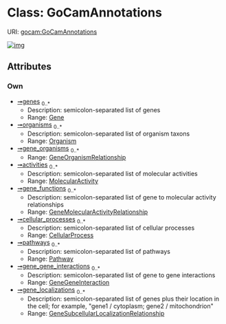 
# Class: GoCamAnnotations




URI: [gocam:GoCamAnnotations](http://w3id.org/ontogpt/gocam/GoCamAnnotations)


[![img](https://yuml.me/diagram/nofunky;dir:TB/class/[Pathway],[Organism],[MolecularActivity],[GeneSubcellularLocalizationRelationship]<gene_localizations%200..*-++[GoCamAnnotations],[GeneGeneInteraction]<gene_gene_interactions%200..*-++[GoCamAnnotations],[Pathway]<pathways%200..*-%20[GoCamAnnotations],[CellularProcess]<cellular_processes%200..*-%20[GoCamAnnotations],[GeneMolecularActivityRelationship]<gene_functions%200..*-++[GoCamAnnotations],[MolecularActivity]<activities%200..*-%20[GoCamAnnotations],[GeneOrganismRelationship]<gene_organisms%200..*-++[GoCamAnnotations],[Organism]<organisms%200..*-%20[GoCamAnnotations],[Gene]<genes%200..*-%20[GoCamAnnotations],[GeneSubcellularLocalizationRelationship],[GeneOrganismRelationship],[GeneMolecularActivityRelationship],[GeneGeneInteraction],[Gene],[CellularProcess])](https://yuml.me/diagram/nofunky;dir:TB/class/[Pathway],[Organism],[MolecularActivity],[GeneSubcellularLocalizationRelationship]<gene_localizations%200..*-++[GoCamAnnotations],[GeneGeneInteraction]<gene_gene_interactions%200..*-++[GoCamAnnotations],[Pathway]<pathways%200..*-%20[GoCamAnnotations],[CellularProcess]<cellular_processes%200..*-%20[GoCamAnnotations],[GeneMolecularActivityRelationship]<gene_functions%200..*-++[GoCamAnnotations],[MolecularActivity]<activities%200..*-%20[GoCamAnnotations],[GeneOrganismRelationship]<gene_organisms%200..*-++[GoCamAnnotations],[Organism]<organisms%200..*-%20[GoCamAnnotations],[Gene]<genes%200..*-%20[GoCamAnnotations],[GeneSubcellularLocalizationRelationship],[GeneOrganismRelationship],[GeneMolecularActivityRelationship],[GeneGeneInteraction],[Gene],[CellularProcess])

## Attributes


### Own

 * [➞genes](goCamAnnotations__genes.md)  <sub>0..\*</sub>
     * Description: semicolon-separated list of genes
     * Range: [Gene](Gene.md)
 * [➞organisms](goCamAnnotations__organisms.md)  <sub>0..\*</sub>
     * Description: semicolon-separated list of organism taxons
     * Range: [Organism](Organism.md)
 * [➞gene_organisms](goCamAnnotations__gene_organisms.md)  <sub>0..\*</sub>
     * Range: [GeneOrganismRelationship](GeneOrganismRelationship.md)
 * [➞activities](goCamAnnotations__activities.md)  <sub>0..\*</sub>
     * Description: semicolon-separated list of molecular activities
     * Range: [MolecularActivity](MolecularActivity.md)
 * [➞gene_functions](goCamAnnotations__gene_functions.md)  <sub>0..\*</sub>
     * Description: semicolon-separated list of gene to molecular activity relationships
     * Range: [GeneMolecularActivityRelationship](GeneMolecularActivityRelationship.md)
 * [➞cellular_processes](goCamAnnotations__cellular_processes.md)  <sub>0..\*</sub>
     * Description: semicolon-separated list of cellular processes
     * Range: [CellularProcess](CellularProcess.md)
 * [➞pathways](goCamAnnotations__pathways.md)  <sub>0..\*</sub>
     * Description: semicolon-separated list of pathways
     * Range: [Pathway](Pathway.md)
 * [➞gene_gene_interactions](goCamAnnotations__gene_gene_interactions.md)  <sub>0..\*</sub>
     * Description: semicolon-separated list of gene to gene interactions
     * Range: [GeneGeneInteraction](GeneGeneInteraction.md)
 * [➞gene_localizations](goCamAnnotations__gene_localizations.md)  <sub>0..\*</sub>
     * Description: semicolon-separated list of genes plus their location in the cell; for example, "gene1 / cytoplasm; gene2 / mitochondrion"
     * Range: [GeneSubcellularLocalizationRelationship](GeneSubcellularLocalizationRelationship.md)
